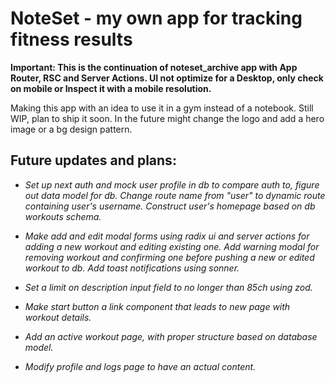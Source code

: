 # NoteSet - my own app for tracking fitness results

**Important: This is the continuation of noteset_archive app with App Router, RSC and Server Actions. UI not optimize for a Desktop, only check on mobile or Inspect it with a mobile resolution.**

Making this app with an idea to use it in a gym instead of a notebook. Still WIP, plan to ship it soon. In the future might change the logo and add a hero image or a bg design pattern.

## Future updates and plans:

- _Set up next auth and mock user profile in db to compare auth to, figure out data model for db. Change route name from "user" to dynamic route containing user's username. Construct user's homepage based on db workouts schema._

- _Make add and edit modal forms using radix ui and server actions for adding a new workout and editing existing one. Add warning modal for removing workout and confirming one before pushing a new or edited workout to db. Add toast notifications using sonner._
- _Set a limit on description input field to no longer than 85ch using zod._

- _Make start button a link component that leads to new page with workout details._
- _Add an active workout page, with proper structure based on database model._

- _Modify profile and logs page to have an actual content._